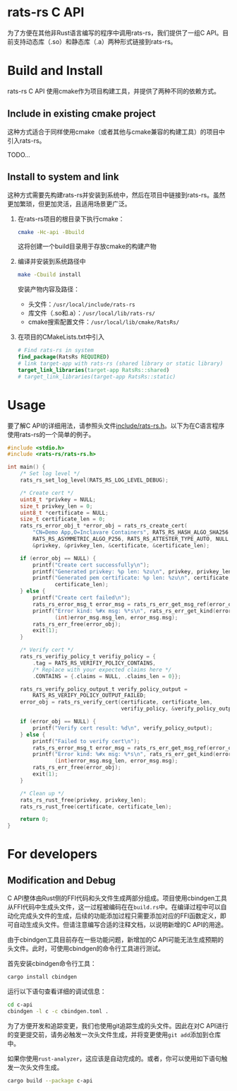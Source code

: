 
# rats-rs C API

为了方便在其他非Rust语言编写的程序中调用rats-rs，我们提供了一组C API。目前支持动态库（.so）和静态库（.a）两种形式链接到rats-rs。

# Build and Install

rats-rs C API 使用cmake作为项目构建工具，并提供了两种不同的依赖方式。

## Include in existing cmake project

这种方式适合于同样使用cmake（或者其他与cmake兼容的构建工具）的项目中引入rats-rs。

TODO...

## Install to system and link

这种方式需要先构建rats-rs并安装到系统中，然后在项目中链接到rats-rs。虽然更加繁琐，但更加灵活，且适用场景更广泛。

1. 在rats-rs项目的根目录下执行cmake：

    ```sh
    cmake -Hc-api -Bbuild
    ```
    这将创建一个build目录用于存放cmake的构建产物

2. 编译并安装到系统路径中

    ```sh
    make -Cbuild install
    ```

    安装产物内容及路径：
    - 头文件：`/usr/local/include/rats-rs`
    - 库文件（.so和.a）：`/usr/local/lib/rats-rs/`
    - cmake搜索配置文件：`/usr/local/lib/cmake/RatsRs/`

3. 在项目的CMakeLists.txt中引入

    ```cmake
    # Find rats-rs in system
    find_package(RatsRs REQUIRED)
    # link target-app with rats-rs (shared library or static library) 
    target_link_libraries(target-app RatsRs::shared)
    # target_link_libraries(target-app RatsRs::static)
    ```

# Usage

要了解C API的详细用法，请参照头文件[include/rats-rs.h](include/rats-rs.h)。以下为在C语言程序使用rats-rs的一个简单的例子。

```c
#include <stdio.h>
#include <rats-rs/rats-rs.h>

int main() {
    /* Set log level */
    rats_rs_set_log_level(RATS_RS_LOG_LEVEL_DEBUG);

    /* Create cert */
    uint8_t *privkey = NULL;
    size_t privkey_len = 0;
    uint8_t *certificate = NULL;
    size_t certificate_len = 0;
    rats_rs_error_obj_t *error_obj = rats_rs_create_cert(
        "CN=Demo App,O=Inclavare Containers", RATS_RS_HASH_ALGO_SHA256,
        RATS_RS_ASYMMETRIC_ALGO_P256, RATS_RS_ATTESTER_TYPE_AUTO, NULL, 0,
        &privkey, &privkey_len, &certificate, &certificate_len);

    if (error_obj == NULL) {
        printf("Create cert successfully\n");
        printf("Generated privkey: %p len: %zu\n", privkey, privkey_len);
        printf("Generated pem certificate: %p len: %zu\n", certificate,
               certificate_len);
    } else {
        printf("Create cert failed\n");
        rats_rs_error_msg_t error_msg = rats_rs_err_get_msg_ref(error_obj);
        printf("Error kind: %#x msg: %*s\n", rats_rs_err_get_kind(error_obj),
               (int)error_msg.msg_len, error_msg.msg);
        rats_rs_err_free(error_obj);
        exit(1);
    }

    /* Verify cert */
    rats_rs_verifiy_policy_t verifiy_policy = {
        .tag = RATS_RS_VERIFIY_POLICY_CONTAINS,
        /* Replace with your expected claims here */
        .CONTAINS = {.claims = NULL, .claims_len = 0}};

    rats_rs_verify_policy_output_t verify_policy_output =
        RATS_RS_VERIFY_POLICY_OUTPUT_FAILED;
    error_obj = rats_rs_verify_cert(certificate, certificate_len,
                                    verifiy_policy, &verify_policy_output);

    if (error_obj == NULL) {
        printf("Verify cert result: %d\n", verify_policy_output);
    } else {
        printf("Failed to verify cert\n");
        rats_rs_error_msg_t error_msg = rats_rs_err_get_msg_ref(error_obj);
        printf("Error kind: %#x msg: %*s\n", rats_rs_err_get_kind(error_obj),
               (int)error_msg.msg_len, error_msg.msg);
        rats_rs_err_free(error_obj);
        exit(1);
    }

    /* Clean up */
    rats_rs_rust_free(privkey, privkey_len);
    rats_rs_rust_free(certificate, certificate_len);

    return 0;
}
```

# For developers

## Modification and Debug

C API整体由Rust侧的FFI代码和头文件生成两部分组成。项目使用cbindgen工具从FFI代码中生成头文件，这一过程被编码在在`build.rs`中。在编译过程中可以自动化完成头文件的生成，后续的功能添加过程只需要添加对应的FFI函数定义，即可自动生成头文件。但请注意编写合适的注释文档，以说明新增的C API的用途。

由于cbindgen工具目前存在一些功能问题，新增加的C API可能无法生成预期的头文件。此时，可使用cbindgen的命令行工具进行测试。

首先安装cbindgen命令行工具：
```sh
cargo install cbindgen
```

运行以下语句查看详细的调试信息：
```sh
cd c-api
cbindgen -l c -c cbindgen.toml .
```

为了方便开发和追踪变更，我们也使用git追踪生成的头文件。因此在对C API进行的变更提交前，请务必触发一次头文件生成，并将变更使用`git add`添加到仓库中。

如果你使用`rust-analyzer`，这应该是自动完成的。或者，你可以使用如下语句触发一次头文件生成。
```sh
cargo build --package c-api
```
